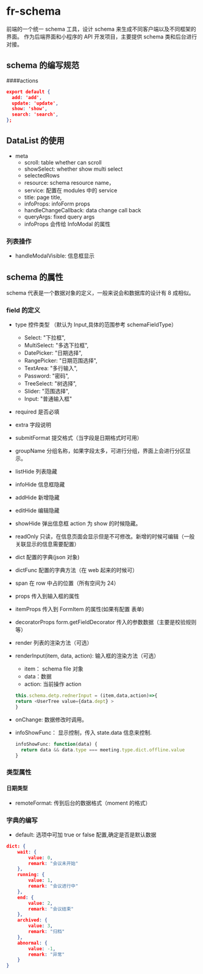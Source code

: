 # fr-schema

前端的一个统一 schema 工具，设计 schema 来生成不同客户端以及不同框架的界面。
作为后端界面和小程序的 API 开发项目，主要提供 schema 类和后台进行对接。

## schema 的编写规范

####actions

```json
export default {
  add: 'add',
  update: 'update',
  show: 'show',
  search: 'search',
};
```

## DataList 的使用

-   meta
    -   scroll: table whether can scroll
    -   showSelect: whether show multi select
    -   selectedRows
    -   resource: schema resource name，
    -   service: 配置在 modules 中的 service
    -   title: page title,
    -   infoProps: infoForm props
    -   handleChangeCallback: data change call back
    -   queryArgs: fixed query args
    -   infoProps 会传给 InfoModal 的属性

### 列表操作

-   handleModalVisible: 信息框显示

## schema 的属性

schema 代表是一个数据对象的定义，一般来说会和数据库的设计有 8 成相似。

### field 的定义

-   type 控件类型 （默认为 Input,具体的范围参考 schemaFieldType）
    -   Select: "下拉框",
    -   MultiSelect: "多选下拉框",
    -   DatePicker: "日期选择",
    -   RangePicker: "日期范围选择",
    -   TextArea: "多行输入",
    -   Password: "密码",
    -   TreeSelect: "树选择",
    -   Slider: "范围选择",
    -   Input: "普通输入框"
-   required 是否必填
-   extra 字段说明
-   submitFormat 提交格式（当字段是日期格式时可用）
-   groupName 分组名称，如果字段太多，可进行分组，界面上会进行分区显示。
-   listHide 列表隐藏
-   infoHide 信息框隐藏
-   addHide 新增隐藏
-   editHide 编辑隐藏
-   showHide 弹出信息框 action 为 show 的时候隐藏。
-   readOnly 只读，在信息页面会显示但是不可修改。新增的时候可编辑（一般关联显示的信息需要配置）
-   dict 配置的字典(json 对象)
-   dictFunc 配置的字典方法（在 web 起来的时候可）
-   span 在 row 中占的位置（所有空间为 24）
-   props 传入到输入框的属性
-   itemProps 传入到 FormItem 的属性(如果有配置 表单)
-   decoratorProps form.getFieldDecorator 传入的参数数据（主要是校验规则等）
-   render 列表的渲染方法（可选）
-   renderInput(item, data, action): 输入框的渲染方法（可选）
    -   item： schema file 对象
    -   data：数据
    -   action: 当前操作 action

    ```javascript
    this.schema.detp.rednerInput = (item,data,action)=>{
    return <UserTree value={data.dept} >
    }
    ```

-   onChange: 数据修改时调用。
-   infoShowFunc： 显示控制，传入 state.data 信息来控制.

    ```javascript
    infoShowFunc: function(data) {
      return data && data.type === meeting.type.dict.offline.value
    }
    ```

### 类型属性

#### 日期类型

-   remoteFormat: 传到后台的数据格式（moment 的格式）

### 字典的编写

-   default: 选项中可加 true or false 配置,确定是否是默认数据

```json
dict: {
    wait: {
        value: 0,
        remark: "会议未开始"
    },
    running: {
        value: 1,
        remark: "会议进行中"
    },
    end: {
        value: 2,
        remark: "会议结束"
    },
    archived: {
        value: 3,
        remark: "归档"
    },
    abnormal: {
        value: -1,
        remark: "异常"
    }
}
```
